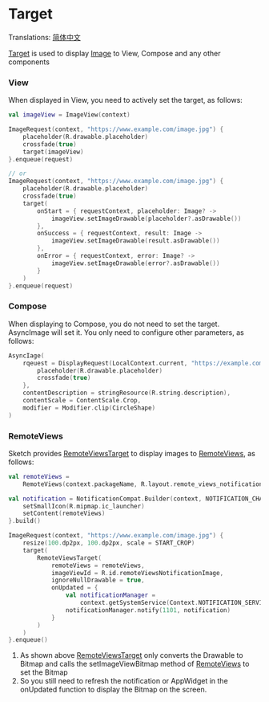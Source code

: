 # Target

Translations: [简体中文](target_zh.md)

[Target] is used to display [Image] to View, Compose and any other components

### View

When displayed in View, you need to actively set the target, as follows:

```kotlin
val imageView = ImageView(context)

ImageRequest(context, "https://www.example.com/image.jpg") {
    placeholder(R.drawable.placeholder)
    crossfade(true)
    target(imageView)
}.enqueue(request)

// or
ImageRequest(context, "https://www.example.com/image.jpg") {
    placeholder(R.drawable.placeholder)
    crossfade(true)
    target(
        onStart = { requestContext, placeholder: Image? ->
            imageView.setImageDrawable(placeholder?.asDrawable())
        },
        onSuccess = { requestContext, result: Image ->
            imageView.setImageDrawable(result.asDrawable())
        },
        onError = { requestContext, error: Image? ->
            imageView.setImageDrawable(error?.asDrawable())
        }
    )
}.enqueue(request)
```

### Compose

When displaying to Compose, you do not need to set the target. AsyncImage will set it. You only need
to configure other parameters, as follows:

```kotlin
AsyncIage(
    rqeuest = DisplayRequest(LocalContext.current, "https://example.com/image.jpg") {
        placeholder(R.drawable.placeholder)
        crossfade(true)
    },
    contentDescription = stringResource(R.string.description),
    contentScale = ContentScale.Crop,
    modifier = Modifier.clip(CircleShape)
)
```

### RemoteViews

Sketch provides [RemoteViewsTarget] to display images to [RemoteViews], as follows:

```kotlin
val remoteViews =
    RemoteViews(context.packageName, R.layout.remote_views_notification)

val notification = NotificationCompat.Builder(context, NOTIFICATION_CHANNEL_ID).apply {
    setSmallIcon(R.mipmap.ic_launcher)
    setContent(remoteViews)
}.build()

ImageRequest(context, "https://www.example.com/image.jpg") {
    resize(100.dp2px, 100.dp2px, scale = START_CROP)
    target(
        RemoteViewsTarget(
            remoteViews = remoteViews,
            imageViewId = R.id.remoteViewsNotificationImage,
            ignoreNullDrawable = true,
            onUpdated = {
                val notificationManager =
                    context.getSystemService(Context.NOTIFICATION_SERVICE) as NotificationManager
                notificationManager.notify(1101, notification)
            }
        )
    )
}.enqueue()
```

1. As shown above [RemoteViewsTarget] only converts the Drawable to Bitmap and calls the
   setImageViewBitmap method of [RemoteViews] to set the Bitmap
2. So you still need to refresh the notification or AppWidget in the onUpdated function to display
   the Bitmap on the screen.

[Image]: ../../sketch-core/src/main/kotlin/com/github/panpf/sketch/Image.kt

[Target]: ../../sketch-core/src/main/kotlin/com/github/panpf/sketch/target/Target.kt

[ViewTarget]: ../../sketch-core/src/main/kotlin/com/github/panpf/sketch/target/ViewTarget.kt

[ImageViewTarget]: ../../sketch-core/src/main/kotlin/com/github/panpf/sketch/target/ImageViewTarget.kt

[ImageRequest]: ../../sketch-core/src/main/kotlin/com/github/panpf/sketch/request/ImageRequest.kt

[ImageResult]: ../../sketch-core/src/main/kotlin/com/github/panpf/sketch/request/ImageResult.kt

[RemoteViews]: https://developer.android.google.cn/reference/android/widget/RemoteViews

[RemoteViewsTarget]: ../../sketch-core/src/main/kotlin/com/github/panpf/sketch/target/RemoteViewsTarget.kt